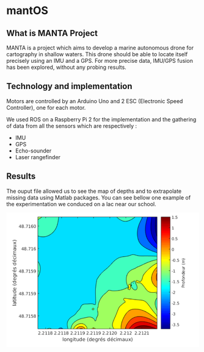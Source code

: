 mantOS
======

What is MANTA Project
---------------------

MANTA is a project which aims to develop a marine autonomous drone for cartography in shallow waters. This drone should be able to locate itself precisely using an IMU and a GPS. For more precise data, IMU/GPS fusion has been explored, without any probing results.

Technology and implementation
-----------------------------

Motors are controlled by an Arduino Uno and 2 ESC (Electronic Speed Controller), one for each motor.

We used ROS on a Raspberry Pi 2 for the implementation and the gathering of data from all the sensors which are respectively :

- IMU
- GPS
- Echo-sounder
- Laser rangefinder

Results
-------

The ouput file allowed us to see the map of depths and to extrapolate missing data using Matlab packages. You can see bellow one example of the experimentation we conduced on a lac near our school.

![alt tag](https://raw.githubusercontent.com/epsichaos/mantos/master/img/map.png)
